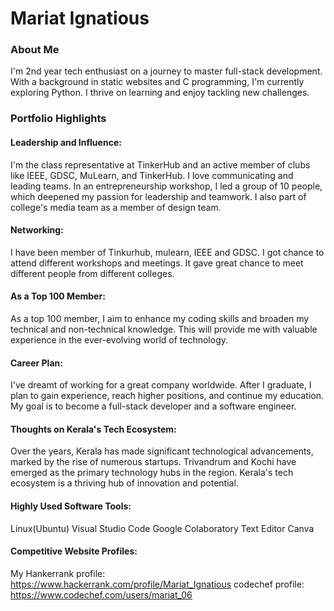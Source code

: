 # Mariat Ignatious 

### About Me
I'm 2nd year tech enthusiast on a journey to master full-stack development. With a background in static websites and C programming, I'm currently exploring Python. I thrive on learning and enjoy tackling new challenges.

### Portfolio Highlights

#### Leadership and Influence: 
I'm the class representative at TinkerHub and an active member of clubs like IEEE, GDSC, MuLearn, and TinkerHub. I love communicating and leading teams. In an entrepreneurship workshop, I led a group of 10 people, which deepened my passion for leadership and teamwork. I also part of college's media team as a member of design team.

#### Networking:
I have been member of Tinkurhub, mulearn, IEEE and GDSC. I got chance to attend different workshops and meetings. It gave great chance to meet different people from different colleges. 

#### As a Top 100 Member:

As a top 100 member, I aim to enhance my coding skills and broaden my technical and non-technical knowledge. This will provide me with valuable experience in the ever-evolving world of technology.

#### Career Plan: 
I've dreamt of working for a great company worldwide. After I graduate, I plan to gain experience, reach higher positions, and continue my education. My goal is to become a full-stack developer and a software engineer.

#### Thoughts on Kerala's Tech Ecosystem: 
Over the years, Kerala has made significant technological advancements, marked by the rise of numerous startups. Trivandrum and Kochi have emerged as the primary technology hubs in the region. Kerala's tech ecosystem is a thriving hub of innovation and potential. 

#### Highly Used Software Tools:
Linux(Ubuntu)
Visual Studio Code
Google Colaboratory
Text Editor
Canva

#### Competitive Website Profiles:

My Hankerrank profile: https://www.hackerrank.com/profile/Mariat_Ignatious
codechef profile: https://www.codechef.com/users/mariat_06

